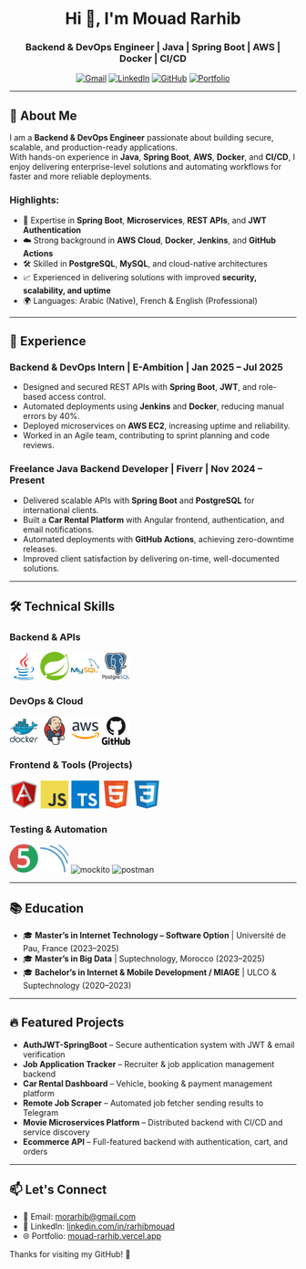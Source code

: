 <h1 align="center">Hi 👋, I'm Mouad Rarhib</h1>
<h3 align="center">Backend & DevOps Engineer | Java | Spring Boot | AWS | Docker | CI/CD</h3>

<p align="center">
  <a href="mailto:morarhib@gmail.com"><img src="https://img.shields.io/badge/Gmail-D14836?style=for-the-badge&logo=gmail&logoColor=white" alt="Gmail"></a>
  <a href="https://www.linkedin.com/in/rarhibmouad"><img src="https://img.shields.io/badge/LinkedIn-0077B5?style=for-the-badge&logo=linkedin&logoColor=white" alt="LinkedIn"></a>
  <a href="https://github.com/mouadrarhib"><img src="https://img.shields.io/badge/GitHub-100000?style=for-the-badge&logo=github&logoColor=white" alt="GitHub"></a>
  <a href="https://mouad-rarhib.vercel.app"><img src="https://img.shields.io/badge/Portfolio-000000?style=for-the-badge&logo=vercel&logoColor=white" alt="Portfolio"></a>
</p>

---

## 🚀 About Me

I am a **Backend & DevOps Engineer** passionate about building secure, scalable, and production-ready applications.  
With hands-on experience in **Java**, **Spring Boot**, **AWS**, **Docker**, and **CI/CD**, I enjoy delivering enterprise-level solutions and automating workflows for faster and more reliable deployments.

### Highlights:
- 🔑 Expertise in **Spring Boot**, **Microservices**, **REST APIs**, and **JWT Authentication**  
- ☁️ Strong background in **AWS Cloud**, **Docker**, **Jenkins**, and **GitHub Actions**  
- 🛠️ Skilled in **PostgreSQL**, **MySQL**, and cloud-native architectures  
- 📈 Experienced in delivering solutions with improved **security, scalability, and uptime**  
- 🌍 Languages: Arabic (Native), French & English (Professional)  

---

## 💼 Experience

### Backend & DevOps Intern | **E-Ambition** | Jan 2025 – Jul 2025
- Designed and secured REST APIs with **Spring Boot**, **JWT**, and role-based access control.  
- Automated deployments using **Jenkins** and **Docker**, reducing manual errors by 40%.  
- Deployed microservices on **AWS EC2**, increasing uptime and reliability.  
- Worked in an Agile team, contributing to sprint planning and code reviews.  

### Freelance Java Backend Developer | **Fiverr** | Nov 2024 – Present
- Delivered scalable APIs with **Spring Boot** and **PostgreSQL** for international clients.  
- Built a **Car Rental Platform** with Angular frontend, authentication, and email notifications.  
- Automated deployments with **GitHub Actions**, achieving zero-downtime releases.  
- Improved client satisfaction by delivering on-time, well-documented solutions.  

---

## 🛠️ Technical Skills

### Backend & APIs  
<p align="left">
  <img src="https://raw.githubusercontent.com/devicons/devicon/master/icons/java/java-original.svg" alt="java" width="50" height="50"/>
  <img src="https://raw.githubusercontent.com/devicons/devicon/master/icons/spring/spring-original.svg" alt="springboot" width="50" height="50"/>
  <img src="https://raw.githubusercontent.com/devicons/devicon/master/icons/mysql/mysql-original-wordmark.svg" alt="mysql" width="50" height="50"/>
  <img src="https://raw.githubusercontent.com/devicons/devicon/master/icons/postgresql/postgresql-original-wordmark.svg" alt="postgresql" width="50" height="50"/>
</p>

### DevOps & Cloud  
<p align="left">
  <img src="https://raw.githubusercontent.com/devicons/devicon/master/icons/docker/docker-original-wordmark.svg" alt="docker" width="50" height="50"/>
  <img src="https://raw.githubusercontent.com/devicons/devicon/master/icons/jenkins/jenkins-original.svg" alt="jenkins" width="50" height="50"/>
  <img src="https://raw.githubusercontent.com/devicons/devicon/master/icons/amazonwebservices/amazonwebservices-original-wordmark.svg" alt="aws" width="50" height="50"/>
  <img src="https://raw.githubusercontent.com/devicons/devicon/master/icons/github/github-original-wordmark.svg" alt="github actions" width="50" height="50"/>
</p>

### Frontend & Tools (Projects)  
<p align="left">
  <img src="https://raw.githubusercontent.com/devicons/devicon/master/icons/angularjs/angularjs-original.svg" alt="angular" width="50" height="50"/>
  <img src="https://raw.githubusercontent.com/devicons/devicon/master/icons/javascript/javascript-original.svg" alt="javascript" width="50" height="50"/>
  <img src="https://raw.githubusercontent.com/devicons/devicon/master/icons/typescript/typescript-original.svg" alt="typescript" width="50" height="50"/>
  <img src="https://raw.githubusercontent.com/devicons/devicon/master/icons/html5/html5-original.svg" alt="html5" width="50" height="50"/>
  <img src="https://raw.githubusercontent.com/devicons/devicon/master/icons/css3/css3-original.svg" alt="css3" width="50" height="50"/>
</p>

### Testing & Automation  
<p align="left">
  <img src="https://raw.githubusercontent.com/devicons/devicon/master/icons/junit/junit-original.svg" alt="junit" width="50" height="50"/>
  <img src="https://raw.githubusercontent.com/devicons/devicon/master/icons/sonarqube/sonarqube-original.svg" alt="sonarqube" width="50" height="50"/>
  <img src="https://avatars.githubusercontent.com/u/317776?s=200&v=4" alt="mockito" width="50" height="50"/>
  <img src="https://avatars.githubusercontent.com/u/10251060?s=200&v=4" alt="postman" width="50" height="50"/>
</p>

---

## 📚 Education

- 🎓 **Master’s in Internet Technology – Software Option** | Université de Pau, France (2023–2025)  
- 🎓 **Master’s in Big Data** | Suptechnology, Morocco (2023–2025)  
- 🎓 **Bachelor’s in Internet & Mobile Development / MIAGE** | ULCO & Suptechnology (2020–2023)  

---

## 🔥 Featured Projects

- **AuthJWT-SpringBoot** – Secure authentication system with JWT & email verification  
- **Job Application Tracker** – Recruiter & job application management backend  
- **Car Rental Dashboard** – Vehicle, booking & payment management platform  
- **Remote Job Scraper** – Automated job fetcher sending results to Telegram  
- **Movie Microservices Platform** – Distributed backend with CI/CD and service discovery  
- **Ecommerce API** – Full-featured backend with authentication, cart, and orders  

---

## 📫 Let's Connect

- 📧 Email: [morarhib@gmail.com](mailto:morarhib@gmail.com)  
- 💼 LinkedIn: [linkedin.com/in/rarhibmouad](https://www.linkedin.com/in/rarhibmouad)  
- 🌐 Portfolio: [mouad-rarhib.vercel.app](https://mouad-rarhib.vercel.app)  

Thanks for visiting my GitHub! 🚀  
